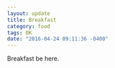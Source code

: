 ```yaml
---
layout: update
title: Breakfast
category: food
tags: OK
date: "2016-04-24 09:11:36 -0400"
---
```


Breakfast be here.
